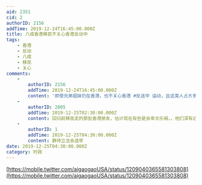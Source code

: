 ```yaml
---
aid: 2351
cid: 2
authorID: 2156
addTime: 2019-12-24T16:45:00.000Z
title: 八成香港移民不关心香港反动中
tags:
    - 香港
    - 反动
    - 八成
    - 移民
    - 关心
comments:
    -
        authorID: 2156
        addTime: 2019-12-24T16:45:00.000Z
        content: '即使兄弟姐妹仍在香港，也不关心香港 #反送中 运动，且这类人占大多数，起码80%'
    -
        authorID: 2805
        addTime: 2019-12-25T02:30:00.000Z
        content: 回归前移民走的那批香港朋友，估计现在有些是会幸灾乐祸，，他们深有远见啥啥…
    -
        authorID: 1
        addTime: 2019-12-25T04:30:00.000Z
        content: 静待立法会选举
date: 2019-12-25T04:30:00.000Z
category: 时政
---
```


[https://mobile.twitter.com/aigaogaoUSA/status/1209040365581303808](https://mobile.twitter.com/aigaogaoUSA/status/1209040365581303808)

